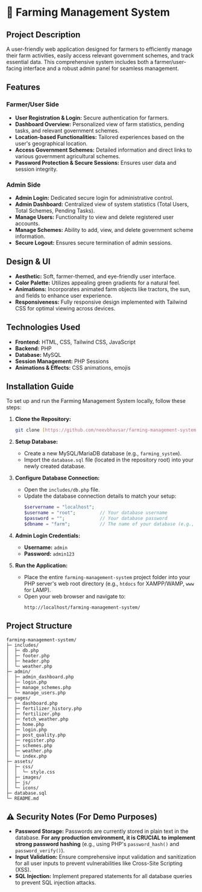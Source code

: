 # 🌾 Farming Management System

## Project Description
A user-friendly web application designed for farmers to efficiently manage their farm activities, easily access relevant government schemes, and track essential data. This comprehensive system includes both a farmer/user-facing interface and a robust admin panel for seamless management.

## Features

### Farmer/User Side
* **User Registration & Login:** Secure authentication for farmers.
* **Dashboard Overview:** Personalized view of farm statistics, pending tasks, and relevant government schemes.
* **Location-based Functionalities:** Tailored experiences based on the user's geographical location.
* **Access Government Schemes:** Detailed information and direct links to various government agricultural schemes.
* **Password Protection & Secure Sessions:** Ensures user data and session integrity.

### Admin Side
* **Admin Login:** Dedicated secure login for administrative control.
* **Admin Dashboard:** Centralized view of system statistics (Total Users, Total Schemes, Pending Tasks).
* **Manage Users:** Functionality to view and delete registered user accounts.
* **Manage Schemes:** Ability to add, view, and delete government scheme information.
* **Secure Logout:** Ensures secure termination of admin sessions.

## Design & UI
* **Aesthetic:** Soft, farmer-themed, and eye-friendly user interface.
* **Color Palette:** Utilizes appealing green gradients for a natural feel.
* **Animations:** Incorporates animated farm objects like tractors, the sun, and fields to enhance user experience.
* **Responsiveness:** Fully responsive design implemented with Tailwind CSS for optimal viewing across devices.

## Technologies Used
* **Frontend:** HTML, CSS, Tailwind CSS, JavaScript
* **Backend:** PHP
* **Database:** MySQL
* **Session Management:** PHP Sessions
* **Animations & Effects:** CSS animations, emojis

## Installation Guide

To set up and run the Farming Management System locally, follow these steps:

1.  **Clone the Repository:**
    ```bash
    git clone [https://github.com/neevbhavsar/farming-management-system.git]
    ```

2.  **Setup Database:**
    * Create a new MySQL/MariaDB database (e.g., `farming_system`).
    * Import the `database.sql` file (located in the repository root) into your newly created database.

3.  **Configure Database Connection:**
    * Open the `includes/db.php` file.
    * Update the database connection details to match your setup:
        ```php
        $servername = "localhost";
        $username = "root";         // Your database username
        $password = "";             // Your database password
        $dbname = "farm";           // The name of your database (e.g., farming_system)
        ```

4.  **Admin Login Credentials:**
    * **Username:** `admin`
    * **Password:** `admin123`

5.  **Run the Application:**
    * Place the entire `farming-management-system` project folder into your PHP server's web root directory (e.g., `htdocs` for XAMPP/WAMP, `www` for LAMP).
    * Open your web browser and navigate to:
        ```
        http://localhost/farming-management-system/
        ```

## Project Structure

```
farming-management-system/
├─ includes/
│  ├─ db.php
│  ├─ footer.php
│  ├─ header.php
│  └─ weather.php
├─ admin/
│  ├─ admin_dashboard.php
│  ├─ login.php
│  ├─ manage_schemes.php
│  └─ manage_users.php
├─ pages/
│  ├─ dashboard.php
│  ├─ fertilizer_history.php
│  ├─ fertilizer.php
│  ├─ fetch_weather.php
│  ├─ home.php
│  ├─ login.php
│  ├─ post_quality.php
│  ├─ register.php
│  ├─ schemes.php
│  ├─ weather.php
│  └─ index.php
├─ assets/
│  ├─ css/
│  │  └─ style.css
│  ├─ images/
│  ├─ js/
│  └─ icons/
├─ database.sql
└─ README.md
```

## ⚠️ Security Notes (For Demo Purposes)


* **Password Storage:** Passwords are currently stored in plain text in the database. **For any production environment, it is CRUCIAL to implement strong password hashing** (e.g., using PHP's `password_hash()` and `password_verify()`).
* **Input Validation:** Ensure comprehensive input validation and sanitization for all user inputs to prevent vulnerabilities like Cross-Site Scripting (XSS).
* **SQL Injection:** Implement prepared statements for all database queries to prevent SQL injection attacks.
